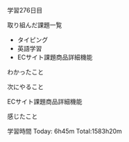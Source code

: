 学習276日目

取り組んだ課題一覧

- タイピング
- 英語学習
- ECサイト課題商品詳細機能

わかったこと

次にやること

ECサイト課題商品詳細機能

感じたこと

学習時間 Today: 6h45m Total:1583h20m